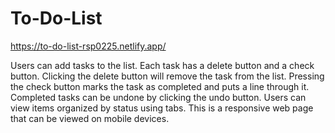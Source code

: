 # To-Do-List

https://to-do-list-rsp0225.netlify.app/

Users can add tasks to the list.
Each task has a delete button and a check button.
Clicking the delete button will remove the task from the list.
Pressing the check button marks the task as completed and puts a line through it.
Completed tasks can be undone by clicking the undo button.
Users can view items organized by status using tabs.
This is a responsive web page that can be viewed on mobile devices.
